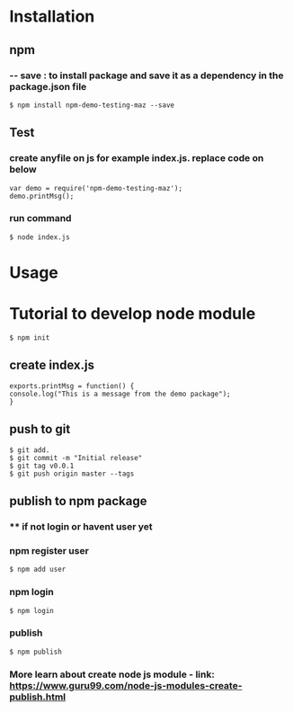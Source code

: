 # Installation

## npm

### -- save : to install package and save it as a dependency in the package.json file
```shell
$ npm install npm-demo-testing-maz --save
```

## Test

### create anyfile on js for example index.js. replace code on below
```shell
var demo = require('npm-demo-testing-maz');
demo.printMsg();
```

### run command
```shell
$ node index.js
```

# Usage

# Tutorial to develop node module
```shell
$ npm init
```

## create index.js
```shell
exports.printMsg = function() {
console.log("This is a message from the demo package");
}
```

## push to git
```shell
$ git add.
$ git commit -m "Initial release"
$ git tag v0.0.1 
$ git push origin master --tags
```

## publish to npm package
### ** if not login or havent user yet
### npm register user
```shell
$ npm add user 
```
### npm login
```shell
$ npm login
```

### publish
```shell
$ npm publish
```

### More learn about create node js module - link: https://www.guru99.com/node-js-modules-create-publish.html